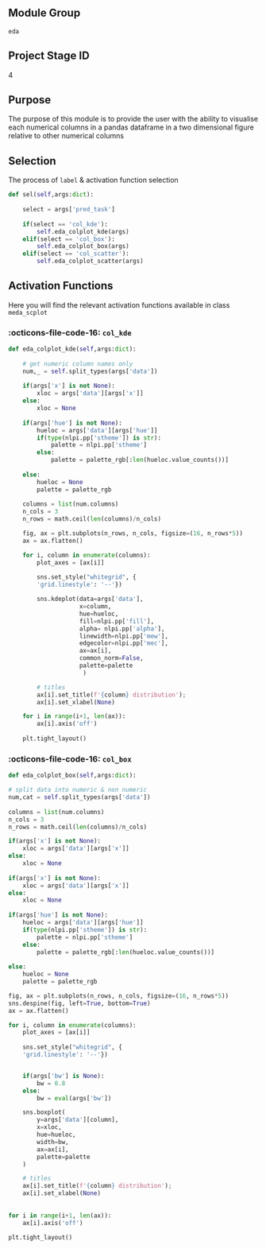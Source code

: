 
## **Module Group**

`eda`

## **Project Stage ID**

4

## **Purpose**

The purpose of this module is to provide the user with the ability to visualise each numerical columns in a pandas dataframe in a two dimensional figure relative to other numerical columns


## **Selection**

The process of `label` & activation function selection

```python
def sel(self,args:dict):
    
    select = args['pred_task']
              
    if(select == 'col_kde'):
        self.eda_colplot_kde(args)
    elif(select == 'col_box'):
        self.eda_colplot_box(args)
    elif(select == 'col_scatter'):
        self.eda_colplot_scatter(args)
```

## **Activation Functions**

Here you will find the relevant activation functions available in class `meda_scplot`

### :octicons-file-code-16: `col_kde`

```python linenums="1" hl_lines="35-45"
def eda_colplot_kde(self,args:dict):
    
    # get numeric column names only
    num,_ = self.split_types(args['data'])
        
    if(args['x'] is not None):
        xloc = args['data'][args['x']]
    else:
        xloc = None
        
    if(args['hue'] is not None):
        hueloc = args['data'][args['hue']]
        if(type(nlpi.pp['stheme']) is str):
            palette = nlpi.pp['stheme']
        else:
            palette = palette_rgb[:len(hueloc.value_counts())]
            
    else:
        hueloc = None
        palette = palette_rgb
      
    columns = list(num.columns)  
    n_cols = 3
    n_rows = math.ceil(len(columns)/n_cols)

    fig, ax = plt.subplots(n_rows, n_cols, figsize=(16, n_rows*5))
    ax = ax.flatten()

    for i, column in enumerate(columns):
        plot_axes = [ax[i]]
        
        sns.set_style("whitegrid", {
        'grid.linestyle': '--'})

        sns.kdeplot(data=args['data'],
                    x=column,
                    hue=hueloc,
                    fill=nlpi.pp['fill'],
                    alpha= nlpi.pp['alpha'],
                    linewidth=nlpi.pp['mew'],
                    edgecolor=nlpi.pp['mec'],
                    ax=ax[i],
                    common_norm=False,
                    palette=palette
                     )

        # titles
        ax[i].set_title(f'{column} distribution');
        ax[i].set_xlabel(None)

    for i in range(i+1, len(ax)):
        ax[i].axis('off')
                  
    plt.tight_layout()
```


### :octicons-file-code-16: `col_box`

```python linenums="1" hl_lines="47-54"
def eda_colplot_box(self,args:dict):

# split data into numeric & non numeric
num,cat = self.split_types(args['data'])
  
columns = list(num.columns)  
n_cols = 3
n_rows = math.ceil(len(columns)/n_cols)

if(args['x'] is not None):
    xloc = args['data'][args['x']]
else:
    xloc = None
    
if(args['x'] is not None):
    xloc = args['data'][args['x']]
else:
    xloc = None
    
if(args['hue'] is not None):
    hueloc = args['data'][args['hue']]
    if(type(nlpi.pp['stheme']) is str):
        palette = nlpi.pp['stheme']
    else:
        palette = palette_rgb[:len(hueloc.value_counts())]
        
else:
    hueloc = None
    palette = palette_rgb

fig, ax = plt.subplots(n_rows, n_cols, figsize=(16, n_rows*5))
sns.despine(fig, left=True, bottom=True)
ax = ax.flatten()

for i, column in enumerate(columns):
    plot_axes = [ax[i]]
    
    sns.set_style("whitegrid", {
    'grid.linestyle': '--'})


    if(args['bw'] is None):
        bw = 0.8
    else:
        bw = eval(args['bw'])

    sns.boxplot(
        y=args['data'][column],
        x=xloc,
        hue=hueloc,
        width=bw,
        ax=ax[i],
        palette=palette
    )

    # titles
    ax[i].set_title(f'{column} distribution');
    ax[i].set_xlabel(None)
    
    
for i in range(i+1, len(ax)):
    ax[i].axis('off')

plt.tight_layout()
```
